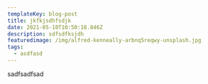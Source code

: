```yaml
---
templateKey: blog-post
title: jkfkjsdhfsdjk
date: 2021-05-10T10:50:18.846Z
description: sdfsdfksjdh
featuredimage: /img/alfred-kenneally-arbnq5reqwy-unsplash.jpg
tags:
  - asdfasd
---
```

sadfsadfsad